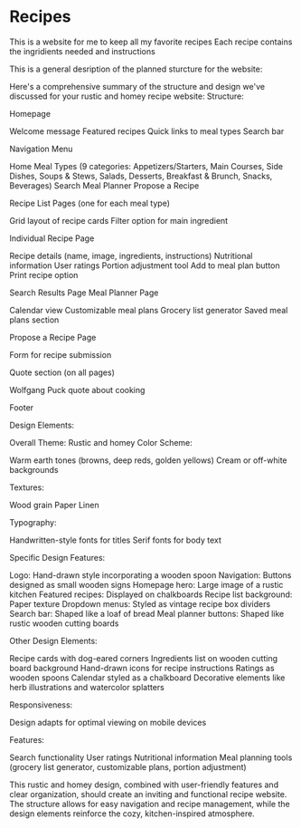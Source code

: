 # Recipes
This is a website for me to keep all my favorite recipes
Each recipe contains the ingridients needed and instructions

This is a general desription of the planned sturcture for the website: 

Here's a comprehensive summary of the structure and design we've discussed for your rustic and homey recipe website:
Structure:

Homepage

Welcome message
Featured recipes
Quick links to meal types
Search bar


Navigation Menu

Home
Meal Types (9 categories: Appetizers/Starters, Main Courses, Side Dishes, Soups & Stews, Salads, Desserts, Breakfast & Brunch, Snacks, Beverages)
Search
Meal Planner
Propose a Recipe


Recipe List Pages (one for each meal type)

Grid layout of recipe cards
Filter option for main ingredient


Individual Recipe Page

Recipe details (name, image, ingredients, instructions)
Nutritional information
User ratings
Portion adjustment tool
Add to meal plan button
Print recipe option


Search Results Page
Meal Planner Page

Calendar view
Customizable meal plans
Grocery list generator
Saved meal plans section


Propose a Recipe Page

Form for recipe submission


Quote section (on all pages)

Wolfgang Puck quote about cooking


Footer

Design Elements:

Overall Theme: Rustic and homey
Color Scheme:

Warm earth tones (browns, deep reds, golden yellows)
Cream or off-white backgrounds


Textures:

Wood grain
Paper
Linen


Typography:

Handwritten-style fonts for titles
Serif fonts for body text


Specific Design Features:

Logo: Hand-drawn style incorporating a wooden spoon
Navigation: Buttons designed as small wooden signs
Homepage hero: Large image of a rustic kitchen
Featured recipes: Displayed on chalkboards
Recipe list background: Paper texture
Dropdown menus: Styled as vintage recipe box dividers
Search bar: Shaped like a loaf of bread
Meal planner buttons: Shaped like rustic wooden cutting boards


Other Design Elements:

Recipe cards with dog-eared corners
Ingredients list on wooden cutting board background
Hand-drawn icons for recipe instructions
Ratings as wooden spoons
Calendar styled as a chalkboard
Decorative elements like herb illustrations and watercolor splatters


Responsiveness:

Design adapts for optimal viewing on mobile devices


Features:

Search functionality
User ratings
Nutritional information
Meal planning tools (grocery list generator, customizable plans, portion adjustment)



This rustic and homey design, combined with user-friendly features and clear organization, should create an inviting and functional recipe website. The structure allows for easy navigation and recipe management, while the design elements reinforce the cozy, kitchen-inspired atmosphere.